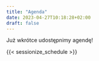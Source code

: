 ```yaml
---
title: "Agenda"
date: 2023-04-27T10:18:28+02:00
draft: false
---
```


Już wkrótce udostępnimy agendę!

{{< sessionize_schedule >}}